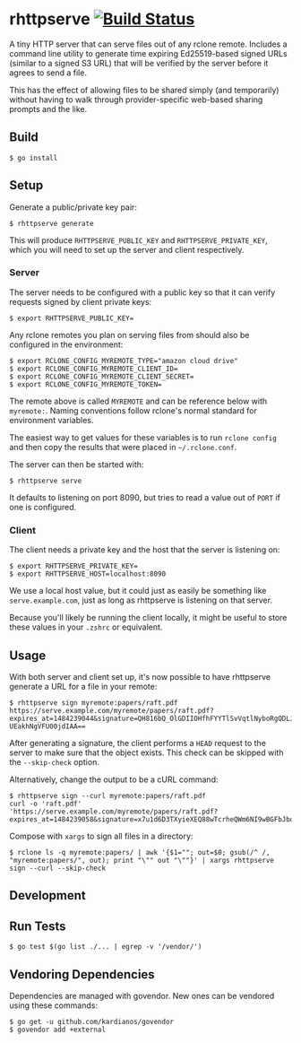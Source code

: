 # rhttpserve [![Build Status](https://travis-ci.org/brandur/rhttpserve.svg?branch=master)](https://travis-ci.org/brandur/rhttpserve)

A tiny HTTP server that can serve files out of any rclone
remote. Includes a command line utility to generate time
expiring Ed25519-based signed URLs (similar to a signed S3
URL) that will be verified by the server before it agrees
to send a file.

This has the effect of allowing files to be shared simply
(and temporarily) without having to walk through
provider-specific web-based sharing prompts and the like.

## Build

    $ go install

## Setup

Generate a public/private key pair:

    $ rhttpserve generate

This will produce `RHTTPSERVE_PUBLIC_KEY` and
`RHTTPSERVE_PRIVATE_KEY`, which you will need to set up the
server and client respectively.

### Server

The server needs to be configured with a public key so that
it can verify requests signed by client private keys:

    $ export RHTTPSERVE_PUBLIC_KEY=

Any rclone remotes you plan on serving files from should
also be configured in the environment:

    $ export RCLONE_CONFIG_MYREMOTE_TYPE="amazon cloud drive"
    $ export RCLONE_CONFIG_MYREMOTE_CLIENT_ID=
    $ export RCLONE_CONFIG_MYREMOTE_CLIENT_SECRET=
    $ export RCLONE_CONFIG_MYREMOTE_TOKEN=

The remote above is called `MYREMOTE` and can be reference
below with `myremote:`. Naming conventions follow rclone's
normal standard for environment variables.

The easiest way to get values for these variables is to run
`rclone config` and then copy the results that were placed
in `~/.rclone.conf`.

The server can then be started with:

    $ rhttpserve serve

It defaults to listening on port 8090, but tries to read a
value out of `PORT` if one is configured.

### Client

The client needs a private key and the host that the server
is listening on:

    $ export RHTTPSERVE_PRIVATE_KEY=
    $ export RHTTPSERVE_HOST=localhost:8090

We use a local host value, but it could just as easily be
something like `serve.example.com`, just as long as
rhttpserve is listening on that server.

Because you'll likely be running the client locally, it
might be useful to store these values in your `.zshrc` or
equivalent.

## Usage

With both server and client set up, it's now possible to
have rhttpserve generate a URL for a file in your remote:

    $ rhttpserve sign myremote:papers/raft.pdf
    https://serve.example.com/myremote/papers/raft.pdf?expires_at=1484239044&signature=QH816bQ_OlGDIIOHfhFYYTlSvVqtlNyboRgQDLJLp1R6wEU4tivChyPXIOOKETH_kvWN-UEakhNgVFU00jdIAA==

After generating a signature, the client performs a `HEAD`
request to the server to make sure that the object exists.
This check can be skipped with the `--skip-check` option.

Alternatively, change the output to be a cURL command:

    $ rhttpserve sign --curl myremote:papers/raft.pdf
    curl -o 'raft.pdf' 'https://serve.example.com/myremote/papers/raft.pdf?expires_at=1484239058&signature=x7u1d6D3TXyieXEQ88wTcrheQWm6NI9wBGFbJbqjliq6YiRO38OSeB777xFUZ46tNlnnTCaYpoxNWRYNVIl1BA=='

Compose with `xargs` to sign all files in a directory:

    $ rclone ls -q myremote:papers/ | awk '{$1=""; out=$0; gsub(/^ /, "myremote:papers/", out); print "\"" out "\""}' | xargs rhttpserve sign --curl --skip-check

## Development

## Run Tests

    $ go test $(go list ./... | egrep -v '/vendor/')

## Vendoring Dependencies

Dependencies are managed with govendor. New ones can be vendored using these
commands:

    $ go get -u github.com/kardianos/govendor
    $ govendor add +external
